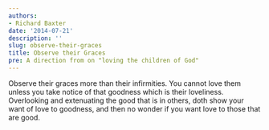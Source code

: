 ```yaml
---
authors:
- Richard Baxter
date: '2014-07-21'
description: ''
slug: observe-their-graces
title: Observe their Graces
pre: A direction from on "loving the children of God"
---
```

Observe their graces more than their infirmities. You cannot love them unless you take notice of that goodness which is their loveliness. Overlooking and extenuating the good that is in others, doth show your want of love to goodness, and then no wonder if you want love to those that are good.



